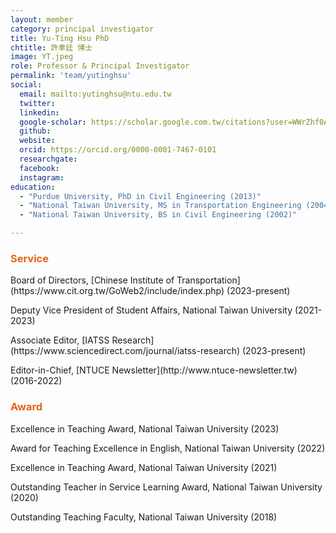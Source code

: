 ```yaml
---
layout: member
category: principal investigator
title: Yu-Ting Hsu PhD
chtitle: 許聿廷 博士
image: YT.jpeg
role: Professor & Principal Investigator
permalink: 'team/yutinghsu'
social:
  email: mailto:yutinghsu@ntu.edu.tw
  twitter: 
  linkedin: 
  google-scholar: https://scholar.google.com.tw/citations?user=WWrZhf0AAAAJ&hl=zh-TW
  github: 
  website: 
  orcid: https://orcid.org/0000-0001-7467-0101
  researchgate: 
  facebook: 
  instagram: 
education:
  - "Purdue University, PhD in Civil Engineering (2013)"
  - "National Taiwan University, MS in Transportation Engineering (2004)"
  - "National Taiwan University, BS in Civil Engineering (2002)"

---
```




<h3 style="color: #e36414;">Service</h3>
<p>Board of Directors, [Chinese Institute of Transportation](https://www.cit.org.tw/GoWeb2/include/index.php) (2023-present)</p>
<p>Deputy Vice President of Student Affairs, National Taiwan University (2021-2023)</p>
<p>Associate Editor, [IATSS Research](https://www.sciencedirect.com/journal/iatss-research) (2023-present)</p>
<p>Editor-in-Chief, [NTUCE Newsletter](http://www.ntuce-newsletter.tw) (2016-2022)</p>

<h3 style="color: #e36414;">Award</h3>
<p>Excellence in Teaching Award, National Taiwan University (2023)</p>
<p>Award for Teaching Excellence in English, National Taiwan University (2022)</p>
<p>Excellence in Teaching Award, National Taiwan University (2021)</p>
<p>Outstanding Teacher in Service Learning Award, National Taiwan University (2020)</p>
<p>Outstanding Teaching Faculty, National Taiwan University (2018)</p>
